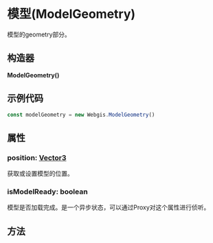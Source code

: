 # 模型(ModelGeometry)

模型的geometry部分。

## 构造器

**ModelGeometry()**

## 示例代码

```js
const modelGeometry = new Webgis.ModelGeometry()
```

## 属性

### position: [Vector3](../math/Vector3.md)

获取或设置模型的位置。

### isModelReady: boolean

模型是否加载完成。是一个异步状态，可以通过Proxy对这个属性进行侦听。

## 方法

### 
